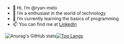 - 👋 Hi, I’m @ryan-melo
- 👀 I’m a enthusiast in the world of technology
- 🌱 I’m currently learning the basics of programming
- 📫 You can find me at <a href="https://www.linkedin.com/in/ryan-melo-38a09617b/">LinkedIn</a>
<!---
ryan-melo/ryan-melo is a ✨ special ✨ repository because its `README.md` (this file) appears on your GitHub profile.
You can click the Preview link to take a look at your changes.
--->

![Anurag's GitHub stats](https://github-readme-stats.vercel.app/api?username=ryan-melo&show_icons=true&theme=transparent)[![Top Langs](https://github-readme-stats.vercel.app/api/top-langs/?username=ryan-melo&layout=compact&theme=transparent)](https://github.com/ryan-melo/github-readme-stats)
